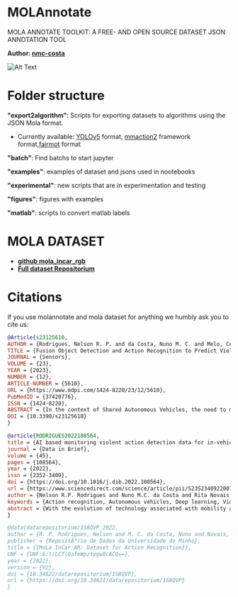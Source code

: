 # MOLAnnotate
MOLA ANNOTATE TOOLKIT: A FREE- AND OPEN SOURCE DATASET JSON ANNOTATION TOOL

**Author: [nmc-costa](https://github.com/nmc-costa)**

![Alt Text](https://github.com/eng-motionlab/molannotate/blob/main/figures/annotation_pipeline.png)


# Folder structure

**"export2algorithm"**: Scripts for exporting datasets to algorithms using the JSON Mola format. 
- Currently available: [YOLOv5](https://github.com/ultralytics/yolov5) format, [mmaction2](https://github.com/open-mmlab/mmaction2) framework format,[fairmot](https://github.com/ifzhang/FairMOT) format

**"batch"**: Find batchs to start jupyter

**"examples"**: examples of dataset and jsons used in nootebooks

**"experimental"**: new scripts that are in experimentation and testing

**"figures"**: figures with examples

**"matlab"**: scripts to convert matlab labels


# MOLA DATASET

- [**github mola_incar_rgb**](https://github.com/eng-motionlab/mola_incar)
- [**Full dataset Repositorium**](https://doi.org/10.34622/datarepositorium/1S8QVP)


# Citations
If you use molannotate and mola dataset for anything we humbly ask you to cite us:
```bibtex
@Article{s23125610,
AUTHOR = {Rodrigues, Nelson R. P. and da Costa, Nuno M. C. and Melo, César and Abbasi, Ali and Fonseca, Jaime C. and Cardoso, Paulo and Borges, João},
TITLE = {Fusion Object Detection and Action Recognition to Predict Violent Action},
JOURNAL = {Sensors},
VOLUME = {23},
YEAR = {2023},
NUMBER = {12},
ARTICLE-NUMBER = {5610},
URL = {https://www.mdpi.com/1424-8220/23/12/5610},
PubMedID = {37420776},
ISSN = {1424-8220},
ABSTRACT = {In the context of Shared Autonomous Vehicles, the need to monitor the environment inside the car will be crucial. This article focuses on the application of deep learning algorithms to present a fusion monitoring solution which was three different algorithms: a violent action detection system, which recognizes violent behaviors between passengers, a violent object detection system, and a lost items detection system. Public datasets were used for object detection algorithms (COCO and TAO) to train state-of-the-art algorithms such as YOLOv5. For violent action detection, the MoLa InCar dataset was used to train on state-of-the-art algorithms such as I3D, R(2+1)D, SlowFast, TSN, and TSM. Finally, an embedded automotive solution was used to demonstrate that both methods are running in real-time.},
DOI = {10.3390/s23125610}
}

@article{RODRIGUES2022108564,
title = {AI based monitoring violent action detection data for in-vehicle scenarios},
journal = {Data in Brief},
volume = {45},
pages = {108564},
year = {2022},
issn = {2352-3409},
doi = {https://doi.org/10.1016/j.dib.2022.108564},
url = {https://www.sciencedirect.com/science/article/pii/S2352340922007715},
author = {Nelson R.P. Rodrigues and Nuno M.C. da Costa and Rita Novais and Jaime Fonseca and Paulo Cardoso and João Borges},
keywords = {Action recognition, Autonomous vehicles, Deep learning, Violent action, Dataset},
abstract = {With the evolution of technology associated with mobility and autonomy, Shared Autonomous Vehicles will be a reality. To ensure passenger safety, there is a need to create a monitoring system inside the vehicle capable of recognizing human actions. We introduce two datasets to train human action recognition inside the vehicle, focusing on violence detection. The InCar dataset tackles violent actions for in-car background which give us more realistic data. The InVicon dataset although doesn't have the realistic background as the InCar dataset can provide skeleton (3D body joints) data. This datasets were recorded with RGB, Depth, Thermal, Event-based, and Skeleton data. The resulting dataset contains 6 400 video samples and more than 3 million frames, collected from sixteen distinct subjects. The dataset contains 58 action classes, including violent and neutral (i.e., non-violent) activities.}
}

@data{datarepositorium/1S8QVP_2022,
author = {R. P. Rodrigues, Nelson and M. C. da Costa, Nuno and Novais, Rita and Fonseca, Jaime and Cardoso, Paulo and Borges, Joao},
publisher = {RepositÃ³rio de Dados da Universidade do Minho},
title = {{MoLa InCar AR: Dataset for Action Recognition}},
UNF = {UNF:6:t/LCTlQafeWpztygw8cACQ==},
year = {2022},
version = {V2},
doi = {10.34622/datarepositorium/1S8QVP},
url = {https://doi.org/10.34622/datarepositorium/1S8QVP}
}

```






